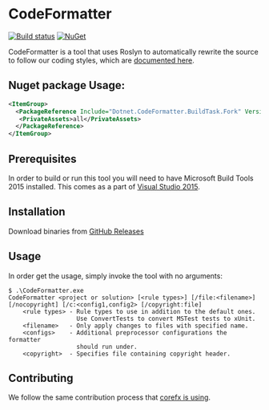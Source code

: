 # CodeFormatter

[![Build status](https://img.shields.io/appveyor/ci/hanabi1224/codeformatter/nuget.svg)](https://ci.appveyor.com/project/hanabi1224/codeformatter)
[![NuGet](https://buildstats.info/nuget/Dotnet.CodeFormatter.BuildTask.Fork)](https://www.nuget.org/packages/Dotnet.CodeFormatter.BuildTask.Fork)

CodeFormatter is a tool that uses Roslyn to automatically rewrite the source to
follow our coding styles, which are [documented here][corefx-coding-style].

## Nuget package Usage:
```xml
<ItemGroup>
  <PackageReference Include="Dotnet.CodeFormatter.BuildTask.Fork" Version="0.0.1">
   <PrivateAssets>all</PrivateAssets>
  </PackageReference>
</ItemGroup>
```

[corefx-coding-style]: https://github.com/dotnet/corefx/blob/master/Documentation/coding-guidelines/coding-style.md

## Prerequisites

In order to build or run this tool you will need to have Microsoft Build Tools
2015 installed.  This comes as a part of [Visual Studio 2015](https://www.visualstudio.com/downloads/download-visual-studio-vs).

## Installation

Download binaries from [GitHub Releases](https://github.com/dotnet/codeformatter/releases)

## Usage

In order get the usage, simply invoke the tool with no arguments:

```
$ .\CodeFormatter.exe
CodeFormatter <project or solution> [<rule types>] [/file:<filename>] [/nocopyright] [/c:<config1,config2> [/copyright:file]
    <rule types> - Rule types to use in addition to the default ones.
                   Use ConvertTests to convert MSTest tests to xUnit.
    <filename>   - Only apply changes to files with specified name.
    <configs>    - Additional preprocessor configurations the formatter
                   should run under.
    <copyright>  - Specifies file containing copyright header.
```

## Contributing

We follow the same contribution process that 
[corefx is using][corefx-contributing].

[corefx-contributing]: https://github.com/dotnet/corefx/wiki/Contributing
